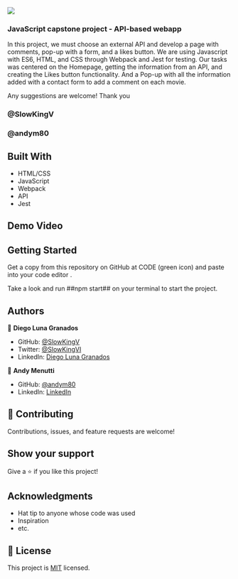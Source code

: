 ![](https://img.shields.io/badge/Microverse-blueviolet)

### JavaScript capstone project - API-based webapp
In this project, we must choose an external API and develop a page with comments, pop-up with a form, and a likes button.
We are using Javascript with ES6, HTML, and CSS through Webpack and Jest for testing.
Our tasks was centered on the Homepage, getting the information from an API, and creating the Likes button functionality.
And a Pop-up with all the information added with a contact form to add a comment on each movie.

Any suggestions are welcome! Thank you

### @SlowKingV
### @andym80

## Built With

- HTML/CSS
- JavaScript
- Webpack
- API
- Jest

## Demo Video

[](https://loom.com/share/f03dfefcd2014a2287fd44a9b499d190)

## Getting Started

Get a copy from this repository on GitHub at CODE (green icon) and paste into your code editor .

Take a look and run ##npm start## on your terminal to start the project.


## Authors

👤 **Diego Luna Granados**

- GitHub: [@SlowKingV](https://github.com/SlowKingV)
- Twitter: [@SlowKingVI](https://twitter.com/SlowKingVI)
- LinkedIn: [Diego Luna Granados](https://www.linkedin.com/in/diego-luna-granados/)


👤 **Andy Menutti**

- GitHub: [@andym80](https://github.com/andym80)
- LinkedIn: [LinkedIn](http://lnnk.in/ekew)

## 🤝 Contributing

Contributions, issues, and feature requests are welcome!

## Show your support

Give a ⭐️ if you like this project!

## Acknowledgments

- Hat tip to anyone whose code was used
- Inspiration
- etc.

## 📝 License

This project is [MIT](LICENSE.md) licensed.
